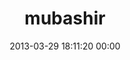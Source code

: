 ---
title: "mubashir"
date: 2013-03-29 18:11:20 00:00
permalink: /mubashir
twitter: "mbshrbwj"
likes: [66,1769]
id: 1867
gravatar: "http://www.gravatar.com/avatar/fb33bcc6c311ebd500852f944989774e"
---